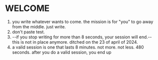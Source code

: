 # WELCOME

1. you write whatever wants to come. the mission is for "you" to go away from the middle. just write.
2. don't paste test.
3. --if you stop writing for more than 8 seconds, your session will end.-- this is not in place anymore. ditched on the 23 of april of 2024.
4. a valid session is one that lasts 8 minutes. not more. not less. 480 seconds. after you do a valid session, you end up
